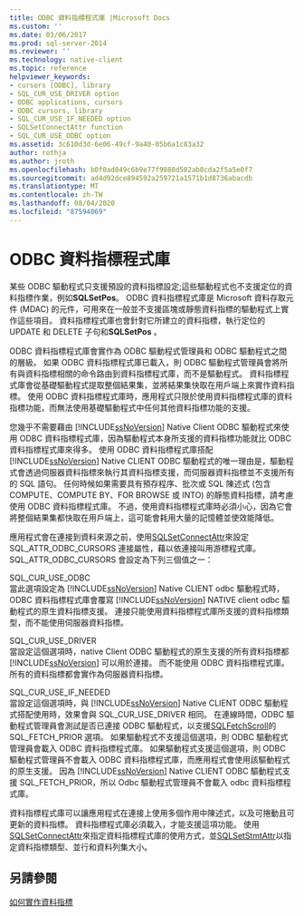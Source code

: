```yaml
---
title: ODBC 資料指標程式庫 |Microsoft Docs
ms.custom: ''
ms.date: 03/06/2017
ms.prod: sql-server-2014
ms.reviewer: ''
ms.technology: native-client
ms.topic: reference
helpviewer_keywords:
- cursors [ODBC], library
- SQL_CUR_USE_DRIVER option
- ODBC applications, cursors
- ODBC cursors, library
- SQL_CUR_USE_IF_NEEDED option
- SQLSetConnectAttr function
- SQL_CUR_USE_ODBC option
ms.assetid: 3c610d3d-6e06-49cf-9a40-05b6a1c83a32
author: rothja
ms.author: jroth
ms.openlocfilehash: b0f0ad049c6b9e77f9888d582ab0cda2f5a5e0f7
ms.sourcegitcommit: ad4d92dce894592a259721a1571b1d8736abacdb
ms.translationtype: MT
ms.contentlocale: zh-TW
ms.lasthandoff: 08/04/2020
ms.locfileid: "87594069"
---
```

# <a name="odbc-cursor-library"></a>ODBC 資料指標程式庫
  某些 ODBC 驅動程式只支援預設的資料指標設定;這些驅動程式也不支援定位的資料指標作業，例如**SQLSetPos**。 ODBC 資料指標程式庫是 Microsoft 資料存取元件 (MDAC) 的元件，可用來在一般並不支援區塊或靜態資料指標的驅動程式上實作這些項目。 資料指標程式庫也會針對它所建立的資料指標，執行定位的 UPDATE 和 DELETE 子句和**SQLSetPos** 。  
  
 ODBC 資料指標程式庫會實作為 ODBC 驅動程式管理員和 ODBC 驅動程式之間的層級。 如果 ODBC 資料指標程式庫已載入，則 ODBC 驅動程式管理員會將所有與資料指標相關的命令路由到資料指標程式庫，而不是驅動程式。 資料指標程式庫會從基礎驅動程式提取整個結果集，並將結果集快取在用戶端上來實作資料指標。 使用 ODBC 資料指標程式庫時，應用程式只限於使用資料指標程式庫的資料指標功能，而無法使用基礎驅動程式中任何其他資料指標功能的支援。  
  
 您幾乎不需要藉由 [!INCLUDE[ssNoVersion](../../../includes/ssnoversion-md.md)] Native Client ODBC 驅動程式來使用 ODBC 資料指標程式庫，因為驅動程式本身所支援的資料指標功能就比 ODBC 資料指標程式庫來得多。 使用 ODBC 資料指標程式庫搭配 [!INCLUDE[ssNoVersion](../../../includes/ssnoversion-md.md)] Native CLIENT ODBC 驅動程式的唯一理由是，驅動程式會透過伺服器資料指標來執行其資料指標支援，而伺服器資料指標並不支援所有的 SQL 語句。 任何時候如果需要具有預存程序、批次或 SQL 陳述式 (包含 COMPUTE、COMPUTE BY、FOR BROWSE 或 INTO) 的靜態資料指標，請考慮使用 ODBC 資料指標程式庫。 不過，使用資料指標程式庫時必須小心，因為它會將整個結果集都快取在用戶端上，這可能會耗用大量的記憶體並使效能降低。  
  
 應用程式會在連接到資料來源之前，使用[SQLSetConnectAttr](../../native-client-odbc-api/sqlsetconnectattr.md)來設定 SQL_ATTR_ODBC_CURSORS 連接屬性，藉以依連接叫用游標程式庫。 SQL_ATTR_ODBC_CURSORS 會設定為下列三個值之一：  
  
 SQL_CUR_USE_ODBC  
 當此選項設定為 [!INCLUDE[ssNoVersion](../../../includes/ssnoversion-md.md)] Native CLIENT odbc 驅動程式時，ODBC 資料指標程式庫會覆寫 [!INCLUDE[ssNoVersion](../../../includes/ssnoversion-md.md)] NATIVE client odbc 驅動程式的原生資料指標支援。 連接只能使用資料指標程式庫所支援的資料指標類型，而不能使用伺服器資料指標。  
  
 SQL_CUR_USE_DRIVER  
 當設定這個選項時，native Client ODBC 驅動程式的原生支援的所有資料指標都 [!INCLUDE[ssNoVersion](../../../includes/ssnoversion-md.md)] 可以用於連接。 而不能使用 ODBC 資料指標程式庫。 所有的資料指標都會實作為伺服器資料指標。  
  
 SQL_CUR_USE_IF_NEEDED  
 當設定這個選項時，與 [!INCLUDE[ssNoVersion](../../../includes/ssnoversion-md.md)] Native CLIENT ODBC 驅動程式搭配使用時，效果會與 SQL_CUR_USE_DRIVER 相同。 在連線時間，ODBC 驅動程式管理員會測試是否已連接 ODBC 驅動程式，以支援[SQLFetchScroll](../../native-client-odbc-api/sqlfetchscroll.md)的 SQL_FETCH_PRIOR 選項。 如果驅動程式不支援這個選項，則 ODBC 驅動程式管理員會載入 ODBC 資料指標程式庫。 如果驅動程式支援這個選項，則 ODBC 驅動程式管理員不會載入 ODBC 資料指標程式庫，而應用程式會使用該驅動程式的原生支援。 因為 [!INCLUDE[ssNoVersion](../../../includes/ssnoversion-md.md)] Native CLIENT ODBC 驅動程式支援 SQL_FETCH_PRIOR，所以 Odbc 驅動程式管理員不會載入 odbc 資料指標程式庫。  
  
 資料指標程式庫可以讓應用程式在連接上使用多個作用中陳述式，以及可捲動且可更新的資料指標。 資料指標程式庫必須載入，才能支援這項功能。 使用[SQLSetConnectAttr](../../native-client-odbc-api/sqlsetconnectattr.md)來指定資料指標程式庫的使用方式，並[SQLSetStmtAttr](../../native-client-odbc-api/sqlsetstmtattr.md)以指定資料指標類型、並行和資料列集大小。  
  
## <a name="see-also"></a>另請參閱  
 [如何實作資料指標](how-cursors-are-implemented.md)  
  
  
